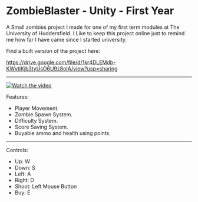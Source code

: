 # ZombieBlaster - Unity - First Year

A Small zombies project I made for one of my first term modules at The University of Huddersfield.
I Like to keep this project online just to remind me how far I have came since I started university.

Find a built version of the project here:

https://drive.google.com/file/d/1kr4DLEMdb-KWvtiKjb3tyUsO6U9z8oIA/view?usp=sharing

----------------------------------------------------------------------------------

[![Watch the video](https://img.youtube.com/vi/bqnGO-tj72U/maxresdefault.jpg)](https://youtu.be/bqnGO-tj72U)

Features:

- Player Movement.
- Zombie Spawn System.
- Difficulty System.
- Score Saving System.
- Buyable ammo and health using points.

----------------------------------------------------------------------------------

Controls:

- Up: W
- Down: S
- Left: A
- Right: D
- Shoot: Left Mouse Button
- Buy: E

